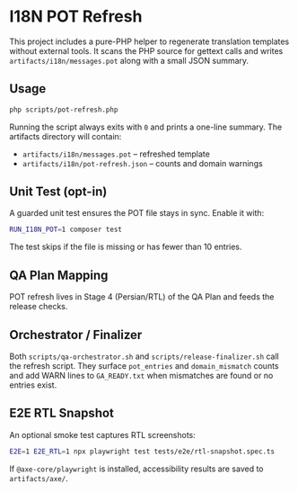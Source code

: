 # I18N POT Refresh

This project includes a pure-PHP helper to regenerate translation templates
without external tools. It scans the PHP source for gettext calls and writes
`artifacts/i18n/messages.pot` along with a small JSON summary.

## Usage

```bash
php scripts/pot-refresh.php
```

Running the script always exits with `0` and prints a one-line summary. The
artifacts directory will contain:

- `artifacts/i18n/messages.pot` – refreshed template
- `artifacts/i18n/pot-refresh.json` – counts and domain warnings

## Unit Test (opt-in)

A guarded unit test ensures the POT file stays in sync. Enable it with:

```bash
RUN_I18N_POT=1 composer test
```

The test skips if the file is missing or has fewer than 10 entries.

## QA Plan Mapping

POT refresh lives in Stage 4 (Persian/RTL) of the QA Plan and feeds the release
checks.

## Orchestrator / Finalizer

Both `scripts/qa-orchestrator.sh` and `scripts/release-finalizer.sh` call the
refresh script. They surface `pot_entries` and `domain_mismatch` counts and add
WARN lines to `GA_READY.txt` when mismatches are found or no entries exist.

## E2E RTL Snapshot

An optional smoke test captures RTL screenshots:

```bash
E2E=1 E2E_RTL=1 npx playwright test tests/e2e/rtl-snapshot.spec.ts
```

If `@axe-core/playwright` is installed, accessibility results are saved to
`artifacts/axe/`.
